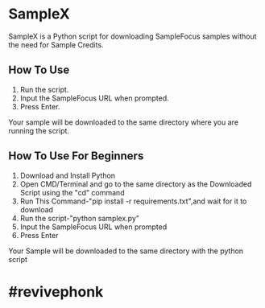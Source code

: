 # SampleX
SampleX is a Python script for downloading SampleFocus samples without the need for Sample Credits.

## How To Use
1. Run the script.
2. Input the SampleFocus URL when prompted.
3. Press Enter.

Your sample will be downloaded to the same directory where you are running the script.




## How To Use For Beginners
1. Download and Install Python
2. Open CMD/Terminal and go to the same directory as the Downloaded Script using the "cd" command
3. Run This Command-"pip install -r requirements.txt",and wait for it to download
4. Run the script-"python samplex.py"
5. Input the SampleFocus URL when prompted
6. Press Enter

Your Sample will be downloaded to the same directory with the python script





      

# #revivephonk





